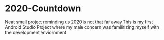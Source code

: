 # 2020-Countdown
Neat small project reminding us 2020 is not that far away
This is my first Android Studio Project where my main concern was familirizing myself with the development enviornment.
